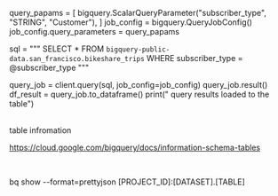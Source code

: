 
query_papams = [
    bigquery.ScalarQueryParameter("subscriber_type", "STRING", "Customer"),
]
job_config = bigquery.QueryJobConfig()
job_config.query_parameters = query_papams

sql = """ SELECT * FROM `bigquery-public-data.san_francisco.bikeshare_trips` 
WHERE subscriber_type = @subscriber_type
  """

query_job = client.query(sql, job_config=job_config)
query_job.result()
df_result = query_job.to_dataframe()
print(" query results loaded to the table")


<br>
table infromation

https://cloud.google.com/bigquery/docs/information-schema-tables

<br>

bq show --format=prettyjson [PROJECT_ID]:[DATASET].[TABLE]

